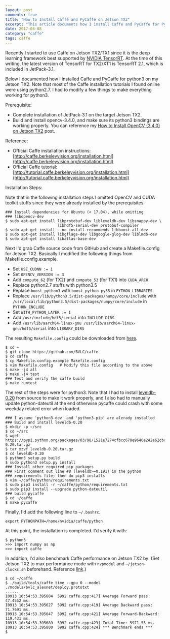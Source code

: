 ```yaml
---
layout: post
comments: true
title: "How to Install Caffe and PyCaffe on Jetson TX2"
excerpt: "This article documents how I install Caffe and PyCaffe for Python3 on Jetson TX2."
date: 2017-08-08
category: "caffe"
tags: caffe
---
```


Recently I started to use Caffe on Jetson TX2/TX1 since it is the deep learning framework best supported by [NVIDIA TensorRT](https://developer.nvidia.com/tensorrt). At the time of this writing, the latest version of TensorRT for TX2/XT1 is TensorRT 2.1, which is included in JetPack-3.1.

Below I documented how I installed Caffe and PyCaffe for python3 on my Jetson TX2. Note that most of the Caffe installation tutorials I found online were using python2.7. I had to modify a few things to make everything working for python3.

Prerequisite:

* Complete installation of JetPack-3.1 on the target Jetson TX2.
* Build and install opencv-3.4.0, and make sure its python3 bindings are working properly. You can reference my [How to Install OpenCV (3.4.0) on Jetson TX2](https://jkjung-avt.github.io/opencv3-on-tx2/) post.

Reference:

* Official Caffe installation instructions: [http://caffe.berkeleyvision.org/installation.html](http://caffe.berkeleyvision.org/installation.html)
* Official Caffe tutorial: [http://tutorial.caffe.berkeleyvision.org/installation.html](http://tutorial.caffe.berkeleyvision.org/installation.html)

Installation Steps:

Note that in the following installation steps I omitted OpenCV and CUDA toolkit stuffs since they were already installed by the prerequisites.

```shell
### Install dependencies for Ubuntu (< 17.04), while omitting
### libopencv-dev
$ sudo apt-get install libprotobuf-dev libleveldb-dev libsnappy-dev \
                       libhdf5-serial-dev protobuf-compiler
$ sudo apt-get install --no-install-recommends libboost-all-dev
$ sudo apt-get install libgflags-dev libgoogle-glog-dev liblmdb-dev
$ sudo apt-get install libatlas-base-dev
```

Next I'd grab Caffe source code from GitHub and create a Makefile.config for Jetson TX2. Basically I modified the following things from Makefile.config.example.

* Set `USE_CUDNN := 1`
* Set `OPENCV_VERSION := 3`
* Add `compute_62` (for TX2) and `compute_53` (for TX1) into `CUDA_ARCH`
* Replace python2.7 stuffs with python3.5
* Replace `boost_python3` with `boost_python-py35` in `PYTHON_LIBRARIES`
* Replace `/usr/lib/python3.5/dist-packages/numpy/core/include` with `/usr/local/lib/python3.5/dist-packages/numpy/core/include` in `PYTHON_INCLUDE`
* Set `WITH_PYTHON_LAYER := 1`
* Add `/usr/include/hdf5/serial` into `INCLUDE_DIRS`
* Add `/usr/lib/aarch64-linux-gnu /usr/lib/aarch64-linux-gnu/hdf5/serial` into `LIBRARY_DIRS`

The resulting `Makefile.config` could be downloaded from [here](/assets/2017-08-08-caffe-on-tx2/Makefile.config).

```shell
$ cd ~
$ git clone https://github.com/BVLC/caffe
$ cd caffe
$ cp Makefile.config.example Makefile.config
$ vim Makefile.config   # Modify this file according to the above
$ make -j4 all
$ make -j4 test
### Test and verify the caffe build
$ make runtest
```

The rest of the steps were for python3. Note that I had to install [leveldb-0.20](https://pypi.python.org/pypi/leveldb) from source to make it work properly, and I also had to manually update python-dateutil at the end otherwise pycaffe could crash with some weekday related error when loaded.

```shell
### I assume 'python3-dev' and 'python3-pip' are alerady installed
### Build and install leveldb-0.20
$ mkdir -p ~/src
$ cd ~/src
$ wget https://pypi.python.org/packages/03/98/1521e7274cfbcc678e9640e242a62cbcd18743f9c5761179da165c940eac/leveldb-0.20.tar.gz
$ tar xzvf leveldb-0.20.tar.gz
$ cd leveldb-0.20
$ python3 setup.py build
$ sudo python3 setup.py install
### Install other required pip packages
### First comment out line #8 (leveldb>=0.191) in the python
### requirements file; then do pip3 installs
$ vim ~/caffe/python/requirements.txt
$ sudo pip3 install -r ~/caffe/python/requirements.txt
$ sudo pip3 install --upgrade python-dateutil
### build pycaffe
$ cd ~/caffe
$ make pycaffe
```

Finally, I'd add the following line to `~/.bashrc`.

```
export PYTHONPATH=/home/nvidia/caffe/python
```

At this point, the installation is completed. I'd verify it with:


```shell
$ python3
>>> import numpy as np
>>> import caffe
```

In addition, I'd also benchmark Caffe performance on Jetson TX2 by: (Set Jetson TX2 to max performance mode with `nvpmodel` and `~/jetson-clocks.sh` beforehand. Reference [link](https://devtalk.nvidia.com/default/topic/1023671/jetson-tx2/low-frame-rate-with-flir-camera-on-tx2-when-using-cudafilters-library-from-opencv/post/5208659/#5208659).)

```shell
$ cd ~/caffe
$ ./build/tools/caffe time --gpu 0 --model ./models/bvlc_alexnet/deploy.prototxt
......
I0913 10:54:53.395604  5992 caffe.cpp:417] Average Forward pass: 47.4552 ms.
I0913 10:54:53.395627  5992 caffe.cpp:419] Average Backward pass: 71.7691 ms.
I0913 10:54:53.395647  5992 caffe.cpp:421] Average Forward-Backward: 119.431 ms.
I0913 10:54:53.395689  5992 caffe.cpp:423] Total Time: 5971.55 ms.
I0913 10:54:53.395800  5992 caffe.cpp:424] *** Benchmark ends ***
$
```
